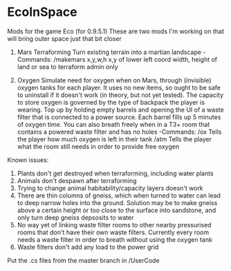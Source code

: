 # EcoInSpace
Mods for the game Eco (for 0.9.5.1)
These are two mods I'm working on that will bring outer space just that bit closer

1. Mars Terraforming
Turn existing terrain into a martian landscape
  -Commands:
  /makemars x,y,w,h
    x,y of lower left coord
    width, height of land or sea to terraform
    admin only

2. Oxygen
Simulate need for oxygen when on Mars, through (invisible) oxygen tanks for each player.
It uses no new items, so ought to be safe to uninstall if it doesn't work (in theory, but not yet tested).
The capacity to store oxygen is governed by the type of backpack the player is wearing.
Top up by holding empty barrels and opening the UI of a waste filter that is connected to a power source.
Each barrel fills up 5 minutes of oxygen time.
You can also breath freely when in a T3+ room that contains a powered waste filter and has no holes
  -Commands:
  /ox
    Tells the player how much oxygen is left in their tank
  /atm
    Tells the player what the room still needs in order to provide free oxygen

Known issues:
1. Plants don't get destroyed when terraforming, including water plants
2. Animals don't despawn after terraforming
3. Trying to change animal habitability/capacity layers doesn't work
4. There are thin columns of gneiss, which when turned to water can lead to deep narrow holes into the ground. Solution may be to make gneiss above a certain height or too close to the surface into sandstone, and only turn deep gneiss depsosits to water
5. No way yet of linking waste filter rooms to other nearby pressurised rooms that don't have their own waste filters. Currently every room needs a waste filter in order to breath without using the oxygen tank
6. Waste filters don't add any load to the power grid


Put the .cs files from the master branch in /UserCode
